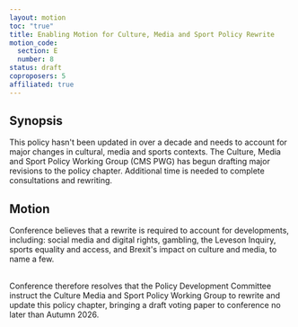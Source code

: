 ```yaml
---
layout: motion
toc: "true"
title: Enabling Motion for Culture, Media and Sport Policy Rewrite
motion_code:
  section: E
  number: 8
status: draft
coproposers: 5
affiliated: true
---
```

## Synopsis

This policy hasn't been updated in over a decade and needs to account for major changes in cultural, media and sports contexts. The Culture, Media and Sport Policy Working Group (CMS PWG) has begun drafting major revisions to the policy chapter. Additional time is needed to complete consultations and rewriting.

## Motion

Conference believes that a rewrite is required to account for developments, including: social media and digital rights, gambling, the Leveson Inquiry, sports equality and access, and Brexit's impact on culture and media, to name a few.

\
Conference therefore resolves that the Policy Development Committee instruct the Culture Media and Sport Policy Working Group to rewrite and update this policy chapter, bringing a draft voting paper to conference no later than Autumn 2026.